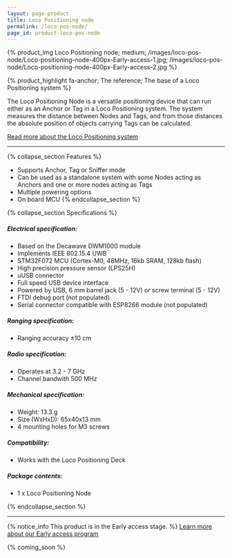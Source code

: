 ```yaml
---
layout: page-product
title: Loco Positioning node
permalink: /loco-pos-node/
page_id: product-loco-pos-node
---
```


{% product_img Loco Positioning node; medium;
/images/loco-pos-node/Loco-positioning-node-400px-Early-access-1.jpg;
/images/loco-pos-node/Loco-positioning-node-400px-Early-access-2.jpg
%}

{% product_highlight
fa-anchor;
The reference;
The base of a Loco Positioning system 
%}

The Loco Positioning Node is a versatile positioning device that can run either
as an Anchor or Tag in a Loco Positioning system. The system measures
the distance between Nodes and Tags, and from those distances the 
absolute position of objects carrying Tags can be calculated.
 
[Read more about the Loco Positioning system](/loco-pos-system/)
 
---

{% collapse_section Features %}
* Supports Anchor, Tag or Sniffer mode
* Can be used as a standalone system with some Nodes acting as Anchors and one
or more nodes acting as Tags
* Multiple powering options
* On board MCU
{% endcollapse_section %}

{% collapse_section Specifications %}
##### Electrical specification:

* Based on the Decawave DWM1000 module
* Implements IEEE 802.15.4 UWB
* STM32F072 MCU (Cortex-M0, 48MHz, 16kb SRAM, 128kb flash)
* High precision pressure sensor (LPS25H)
* uUSB connector
* Full speed USB device interface
* Powered by USB, 6 mm barrel jack (5 - 12V) or screw terminal (5 - 12V) 
* FTDI debug port (not populated)
* Serial connector compatible with ESP8266 module (not populated)

##### Ranging specification:

* Ranging accuracy ±10 cm

##### Radio specification:

* Operates at 3.2 - 7 GHz
* Channel bandwith 500 MHz

##### Mechanical specification:

* Weight: 13.3 g
* Size (WxHxD): 65x40x13 mm
* 4 mounting holes for M3 screws

##### Compatibility:

* Works with the Loco Positioning Deck

##### Package contents:

* 1 x Loco Positioning Node

{% endcollapse_section %}

---

{% notice_info This product is in the Early access stage. %}
[Learn more about our Early access program](/early-access/)

{% coming_soon %}
